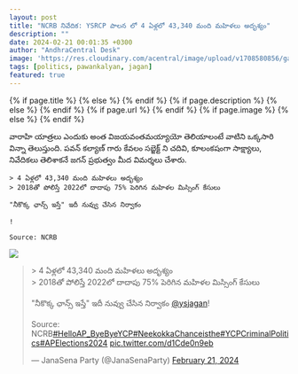 ```yaml
---
layout: post
title: "NCRB నివేదిక: YSRCP పాలన లో 4 ఏళ్లలో 43,340 మంది మహిళలు అదృశ్యం"
description: ""
date: 2024-02-21 00:01:35 +0300
author: "AndhraCentral Desk"
image: 'https://res.cloudinary.com/acentral/image/upload/v1708580856/ganja/womenmissing_npx4mm.png'
tags: [politics, pawankalyan, jagan]
featured: true
---
```


<meta content="{{ site.title }}" property="og:site_name">
{% if page.title %}
  <meta content="{{ page.title }}" property="og:title">
{% else %}
  <meta content="{{ site.title }}" property="og:title">
{% endif %}
{% if page.description %}
  <meta content="{{ page.description }}" property="og:description">
{% else %}
  <meta content="{{ site.description }}" property="og:description">
{% endif %}
{% if page.url %}
  <meta content="{{ site.url }}{{ page.url }}" property="og:url">
{% endif %}
{% if page.image %}
  <meta content="https://res.cloudinary.com/acentral/image/upload/v1708580856/ganja/womenmissing_npx4mm.png" property="og:image">
{% else %}
  <meta content="{{ site.url }}/images/og.png" property="og:image">
{% endif %}

వారాహి యాత్రలు ఎందుకు అంత విజయవంతమయ్యాయో తెలియాలంటే వాటిని ఒక్కసారి విన్నా తెలుస్తుంది. పవన్ కల్యాణ్ గారు కేవలం సబ్జెక్ట్ ని చదివి, కూలంకషంగా సాక్ష్యాలు, నివేదికలు తెలిశాకనే జగన్ ప్రభుత్వం మీద విమర్శలు చేశారు. 

```
> 4 ఏళ్లలో 43,340 మంది మహిళలు అదృశ్యం
> 2018తో పోలిస్తే 2022లో దాదాపు 75% పెరిగిన మహిళల మిస్సింగ్ కేసులు

"నీకొక్క ఛాన్స్ ఇస్తే" ఇదీ నువ్వు చేసిన నిర్వాకం 

!

Source: NCRB
```

<div class="gallery-box">
  <div class="gallery">
    <img src="https://res.cloudinary.com/acentral/image/upload/v1708580932/ganja/GG3ayTGXsAAuEJO_kkkxis.jpg" loading="lazy">
  </div>
</div>

<blockquote class="twitter-tweet"><p lang="te" dir="ltr">&gt; 4 ఏళ్లలో 43,340 మంది మహిళలు అదృశ్యం<br>&gt; 2018తో పోలిస్తే 2022లో దాదాపు 75% పెరిగిన మహిళల మిస్సింగ్ కేసులు<br><br>&quot;నీకొక్క ఛాన్స్ ఇస్తే&quot; ఇదీ నువ్వు చేసిన నిర్వాకం <a href="https://twitter.com/ysjagan?ref_src=twsrc%5Etfw">@ysjagan</a>!<br><br>Source: NCRB<a href="https://twitter.com/hashtag/HelloAP_ByeByeYCP?src=hash&amp;ref_src=twsrc%5Etfw">#HelloAP_ByeByeYCP</a><a href="https://twitter.com/hashtag/NeekokkaChanceisthe?src=hash&amp;ref_src=twsrc%5Etfw">#NeekokkaChanceisthe</a><a href="https://twitter.com/hashtag/YCPCriminalPolitics?src=hash&amp;ref_src=twsrc%5Etfw">#YCPCriminalPolitics</a><a href="https://twitter.com/hashtag/APElections2024?src=hash&amp;ref_src=twsrc%5Etfw">#APElections2024</a> <a href="https://t.co/d1Cde0n9eb">pic.twitter.com/d1Cde0n9eb</a></p>&mdash; JanaSena Party (@JanaSenaParty) <a href="https://twitter.com/JanaSenaParty/status/1760303605020491891?ref_src=twsrc%5Etfw">February 21, 2024</a></blockquote> <script async src="https://platform.twitter.com/widgets.js" charset="utf-8"></script>